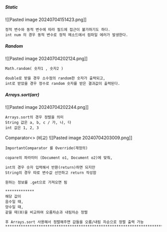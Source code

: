 
##### Static
![[Pasted image 20240704151423.png]]


```
정적 변수와 동적 변수에 따라 필드에 접근이 불가하기도 하다.
int num 의 경우 동적 변수로 정적 메소드에서 컴파일 에러가 발생한다.
```



##### Random
![[Pasted image 20240704202124.png]]

```
Math.random( 숫자1 , 숫자2 )

double로 받을 경우 소수점의 random한 숫자가 출력되고,
int로 받았을 경우 정수로 random 숫자를 받은 결과값이 출력된다.
```

##### Arrays.sort(arr)
![[Pasted image 20240704202244.png]]

```
Arrays.sort의 경우 정렬을 의미
String 값은 a, b, c / 가, 나, 다
int 값은 1, 2, 3
```


Comparator<> (비교)
![[Pasted image 20240704203009.png]]

```
ImportantComparator 를 Override(재정의)

copare의 파라미터 (Document o1, Document o2)에 맞춰,

int의 경우 숫자 입력해서 반환(return)하면 되지만 
String의 경우 따로 변수값 선언하고 return 작성함

원하는 정보를 .get으로 가져오면 됨

*************
해당 값이 
음수일 때, 
양수일 때,
같을 때(0)을 비교하여 오름차순과 내림차순 정렬

후 Arrays.sort 사용해서 정렬해주면 값들을 오름/내림 차순으로 정렬 출력 가능
*************************************************************************88
```